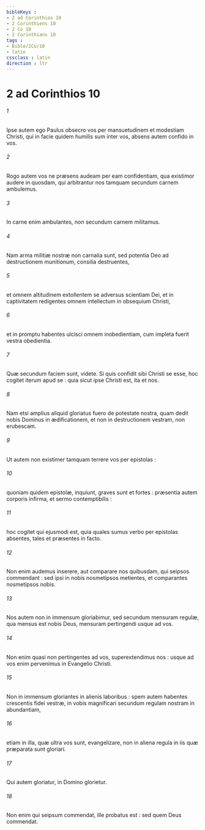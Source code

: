 ```yaml
---
bibleKeys : 
- 2 ad Corinthios 10
- 2 Corinthiens 10
- 2 Co 10
- 2 Corinthians 10
tags : 
- Bible/2Co/10
- latin
cssclass : latin
direction : ltr
---
```


# 2 ad Corinthios 10

###### 1
Ipse autem ego Paulus obsecro vos per mansuetudinem et modestiam Christi, qui in facie quidem humilis sum inter vos, absens autem confido in vos.
###### 2
Rogo autem vos ne præsens audeam per eam confidentiam, qua existimor audere in quosdam, qui arbitrantur nos tamquam secundum carnem ambulemus.
###### 3
In carne enim ambulantes, non secundum carnem militamus.
###### 4
Nam arma militiæ nostræ non carnalia sunt, sed potentia Deo ad destructionem munitionum, consilia destruentes,
###### 5
et omnem altitudinem extollentem se adversus scientiam Dei, et in captivitatem redigentes omnem intellectum in obsequium Christi,
###### 6
et in promptu habentes ulcisci omnem inobedientiam, cum impleta fuerit vestra obedientia.
###### 7
Quæ secundum faciem sunt, videte. Si quis confidit sibi Christi se esse, hoc cogitet iterum apud se : quia sicut ipse Christi est, ita et nos.
###### 8
Nam etsi amplius aliquid gloriatus fuero de potestate nostra, quam dedit nobis Dominus in ædificationem, et non in destructionem vestram, non erubescam.
###### 9
Ut autem non existimer tamquam terrere vos per epistolas :
###### 10
quoniam quidem epistolæ, inquiunt, graves sunt et fortes : præsentia autem corporis infirma, et sermo contemptibilis :
###### 11
hoc cogitet qui ejusmodi est, quia quales sumus verbo per epistolas absentes, tales et præsentes in facto.
###### 12
Non enim audemus inserere, aut comparare nos quibusdam, qui seipsos commendant : sed ipsi in nobis nosmetipsos metientes, et comparantes nosmetipsos nobis.
###### 13
Nos autem non in immensum gloriabimur, sed secundum mensuram regulæ, qua mensus est nobis Deus, mensuram pertingendi usque ad vos.
###### 14
Non enim quasi non pertingentes ad vos, superextendimus nos : usque ad vos enim pervenimus in Evangelio Christi.
###### 15
Non in immensum gloriantes in alienis laboribus : spem autem habentes crescentis fidei vestræ, in vobis magnificari secundum regulam nostram in abundantiam,
###### 16
etiam in illa, quæ ultra vos sunt, evangelizare, non in aliena regula in iis quæ præparata sunt gloriari.
###### 17
Qui autem gloriatur, in Domino glorietur.
###### 18
Non enim qui seipsum commendat, ille probatus est : sed quem Deus commendat.
